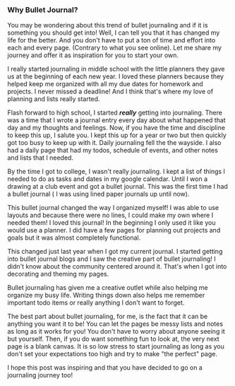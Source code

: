 ### Why Bullet Journal? 

You may be wondering about this trend of bullet journaling and if it is something you should get into! Well, I can tell you that it has changed my life for the better. And you don't have to put a ton of time and effort into each and every page. (Contrary to what you see online). Let me share my journey and offer it as inspiration for you to start your own. 

I really started journaling in middle school with the little planners they gave us at the beginning of each new year. I loved these planners because they helped keep me organized with all my due dates for homework and projects. I never missed a deadline! And I think that's where my love of planning and lists really started. 

Flash forward to high school, I started ***really*** getting into journaling. There was a time that I wrote a journal entry every day about what happened that day and my thoughts and feelings. Now, if you have the time and discipline to keep this up, I salute you. I kept this up for a year or two but then quickly got too busy to keep up with it. Daily journaling fell the the wayside. I also had a daily page that had my todos, schedule of events, and other notes and lists that I needed. 

By the time I got to college, I wasn't really journaling. I kept a list of things I needed to do as tasks and dates in my google calendar. Until I won a drawing at a club event and got a bullet journal. This was the first time I had a bullet journal ( I was using lined paper journals up until now). 

This bullet journal changed the way I organized myself! I was able to use layouts and because there were no lines, I could make my own where I needed them! I loved this journal! In the beginning I only used it like you would use a planner. I did have a few pages for planning out projects and goals but it was almost completely functional. 

This changed just last year when I got my current journal. I started getting into bullet journal blogs and I saw the creative part of bullet journaling! I didn't know about the community centered around it. That's when I got into decorating and theming my pages. 

Bullet journaling has given me a creative outlet while also helping me organize my busy life. Writing things down also helps me remember important todo items or really anything I don't want to forget. 

The best part about bullet journaling, for me, is the fact that it can be anything you want it to be! You can let the pages be messy lists and notes as long as it works for you! You don't have to worry about anyone seeing it but yourself. Then, if you do want something fun to look at, the very next page is a blank canvas. It is so low stress to start journaling as long as you don't set your expectations too high and try to make "the perfect" page. 

I hope this post was inspiring and that you have decided to go on a journaling journey too! 